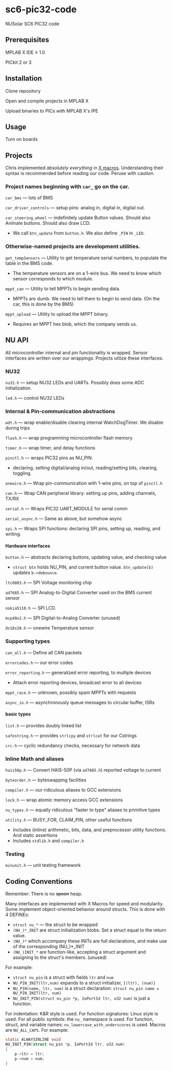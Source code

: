 sc6-pic32-code
==============
NUSolar SC6 PIC32 code

Prerequisites
----
MPLAB X IDE ≥ 1.0

PICkit 2 or 3


Installation
----
Clone repository

Open and compile projects in MPLAB X

Upload binaries to PICs with MPLAB X's IPE


Usage
----
Turn on boards

Projects
----
Chris implemented <i>absolutely everything</i> in
<a href="http://en.wikipedia.org/wiki/X_Macro">X macros</a>. Understanding their
syntax is recommended before reading our code. Peruse with caution.

### Project names beginning with `car_` go on the car.
`car_bms` — lots of BMS

`car_driver_controls` — setup pins: analog in, digital in, digital out.

`car_steering_wheel` — indefinitely update Button values. Should also Animate buttons. Should also draw LCD.
* We call `btn_update` from `button.h`. We also define `_PIN` in `_LED`.

### Otherwise-named projects are development utilities.

`get_tempSensors` — Utility to get temperature serial numbers, to populate the table in the BMS code.
* The temperature sensors are on a 1-wire bus. We need to know which sensor corresponds to which module.

`mppt_can` — Utility to tell MPPTs to begin sending data.
* MPPTs are dumb. We need to tell them to begin to send data. (On the car, this is done by the BMS)

`mppt_upload` — Utility to upload the MPPT binary.
* Requires an MPPT hex blob, which the company sends us.

NU API
----
All microcontroller internal and pin functionality is wrapped. Sensor interfaces
are written over our wrappings. Projects utilize these interfaces.

### NU32
`nu32.h` — setup NU32 LEDs and UARTs. Possibly does some ADC initialization.

`led.h` — control NU32 LEDs

### Internal & Pin-communication abstractions
`wdt.h` — wrap enable/disable clearing internal WatchDogTimer. We disable during trips

`flash.h` — wrap programming microcontroller flash memory

`timer.h` — wrap timer, and delay functions

`pinctl.h` — wraps PIC32 pins as NU_PIN.
* declaring, setting digital/analog in/out, reading/setting bits, clearing, toggling.

`onewire.h` — Wrap pin-communication with 1-wire pins, on top of `pinctl.h`

`can.h` — Wrap CAN peripheral library: setting up pins, adding channels, TX/RX

`serial.h` — Wraps PIC32 UART_MODULE for serial comm

`serial_async.h` — Same as above, but somehow async

`spi.h` — Wraps SPI functions: declaring SPI pins, setting up, reading, and writing.

#### Hardware interfaces
`button.h` — abstracts declaring buttons, updating value, and checking value
* `struct btn` holds NU_PIN, and current button value. `btn_update(b)` updates `b->debounce`.

`ltc6803.h` — SPI Voltage monitoring chip

`ad7685.h` — SPI Analog-to-Digital Converter used on the BMS current sensor

`nokia5110.h` — SPI LCD.

`mcp49x2.h` — SPI Digital-to-Analog Converter (unused)

`ds18x20.h` — onewire Temperature sensor

### Supporting types
`can_all.h` — Define all CAN packets

`errorcodes.h` — our error codes

`error_reporting.h` — generalized error reporting, to multiple devices
* Attach error reporting devices, broadcast error to all devices

`mppt_race.h` — unknown, possibly spam MPPTs with requests

`async_io.h` — asynchronously queue messages to circular buffer, ISRs

#### basic types
`list.h` — provides doubly linked list

`safestring.h` — provides `strlcpy` and `strlcat` for our Cstrings

`crc.h` — cyclic redundancy checks, necessary for network data

### Inline Math and aliases
`hais50p.h` — Convert HAIS-50P (via `ad7685.h`) reported voltage to current

`byteorder.h` — byteswapping facilities

`compiler.h` — our ridiculous aliases to GCC extensions

`lock.h` — wrap atomic memory access GCC extensions

`nu_types.h` — equally ridiculous "faster to type" aliases to primitive types

`utility.h` — BUSY_FOR, CLAIM_PIN, other useful functions
* Includes (inline) arithmetic, bits, data, and preprocessor utility functions. And static assertions
* Includes `stdlib.h` and `compiler.h`

### Testing

`minunit.h` — unit testing framework

Coding Conventions
----
Remember: There is no <del>spoon</del> heap.

Many interfaces are implemented with X Macros for speed and modularity.
Some implement object-oriented behavior around structs. This is done with 4 DEFINEs:
* `struct nu_*` — the struct to be wrapped
* `(NU_)*_INIT` are struct initialization blobs. Set a struct equal to the return value.
* `(NU_)*` which accompany these INITs are full declarations, and make use of the corresponding (NU_)*_INIT
* `(NU_)INIT_*` are function-like, accepting a struct argument and assigning to the struct's members. (unused)

For example:
* `struct nu_pin` is a struct with fields `ltr` and `num`
* `NU_PIN_INIT(ltr,num)` expands to a struct initializer, `{(ltr), (num)}`
* `NU_PIN(name, ltr, num)` is a struct declaration: `struct nu_pin name = NU_PIN_INIT(ltr, num)`
* `NU_INIT_PIN(struct nu_pin *p, IoPortId ltr, u32 num)` is just a function.

For indentation: K&R style is used. For function signatures: Linux style is used. For all public symbols: the `nu_` namespace is used. For function, struct, and variable names: `nu_lowercase_with_underscores` is used. Macros are `NU_ALL_CAPS`. For example:

```C
static ALWAYSINLINE void
NU_INIT_PIN(struct nu_pin *p, IoPortId ltr, u32 num)
{
    p->ltr = ltr;
    p->num = num;
}
```




